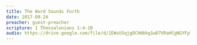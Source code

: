 ```yaml
---
title: The Word Sounds Forth
date: 2017-09-24
preacher: guest-preacher
scripture: 1 Thessalonians 1:4-10
audio: https://drive.google.com/file/d/1EWsUSqjgOChNbkg1wD7VRaHCgNGYFplf/view
---
```

